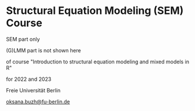 # Structural Equation Modeling (SEM) Course

SEM part only 

(G)LMM part is not shown here

of course "Introduction to structural equation modeling and mixed models in R"


for 2022 and 2023


Freie Universität Berlin

oksana.buzh@fu-berlin.de


